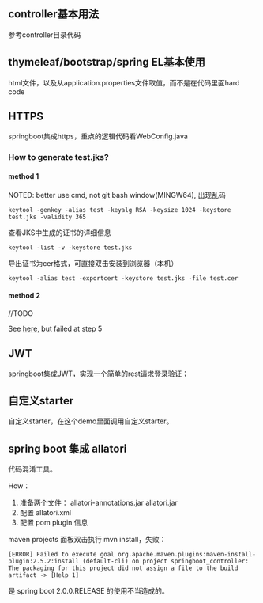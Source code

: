## controller基本用法
参考controller目录代码

## thymeleaf/bootstrap/spring EL基本使用
html文件，以及从application.properties文件取值，而不是在代码里面hard code

## HTTPS
springboot集成https，重点的逻辑代码看WebConfig.java
### How to generate test.jks?
#### method 1
NOTED: better use cmd, not git bash window(MINGW64), 出现乱码
```
keytool -genkey -alias test -keyalg RSA -keysize 1024 -keystore test.jks -validity 365
```
查看JKS中生成的证书的详细信息
```
keytool -list -v -keystore test.jks
```
导出证书为cer格式，可直接双击安装到浏览器（本机）
```
keytool -alias test -exportcert -keystore test.jks -file test.cer
```
#### method 2
//TODO

See [here](http://blog.csdn.net/y_xianjun/article/details/48002577), but failed at step 5

## JWT
springboot集成JWT，实现一个简单的rest请求登录验证；

## 自定义starter
自定义starter，在这个demo里面调用自定义starter。

## spring boot 集成 allatori
代码混淆工具。

How：
1. 准备两个文件：
    allatori-annotations.jar
    allatori.jar
2. 配置 allatori.xml
3. 配置 pom plugin 信息

maven  projects 面板双击执行 mvn install，失败：
```
[ERROR] Failed to execute goal org.apache.maven.plugins:maven-install-plugin:2.5.2:install (default-cli) on project springboot_controller: The packaging for this project did not assign a file to the build artifact -> [Help 1]
```
是 spring boot 2.0.0.RELEASE 的使用不当造成的。